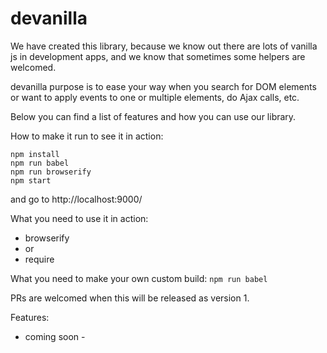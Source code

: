 # devanilla

We have created this library, because we know out there are lots of vanilla js in development apps, and we know that sometimes some helpers are welcomed.

devanilla purpose is to ease your way when you search for DOM elements or want to apply events to one or multiple elements, do Ajax calls, etc.

Below you can find a list of features and how you can use our library.

How to make it run to see it in action:
```
npm install
npm run babel
npm run browserify
npm start
```
and go to http://localhost:9000/

What you need to use it in action:
- browserify
- or
- require

What you need to make your own custom build:
`npm run babel`

PRs are welcomed when this will be released as version 1.

Features:
- coming soon -
